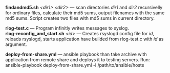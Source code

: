 <b>findandmd5.sh</b> <i>&lt;dir1&gt;</i> <i>&lt;dir2&gt;</i> &mdash; scan directories <i>dir1</i> and <i>dir2</i> recursivelly for ordinary files, calculate their md5 sums, output filenames with the same md5 sums. Script creates two files with md5 sums in current directory.

<b>rlog-test.c</b> &mdash; Program infinitly writes messages to syslog.<br>
<b>rlog-reconfig_and_start.sh</b> <i>&lt;id&gt;</i> &mdash; Creates rsyslogd config file for <i>id</i>, reloads rsyslogd, starts application have builded from rlog-test.c with <i>id</i> as argument.

<b>deploy-from-share.yml</b> &mdash; ansible playbook than take archive with application from remote share and deploys it to testing servers. Run: ansible-playbook deploy-from-share.yml -i /path/to/ansible/hosts
